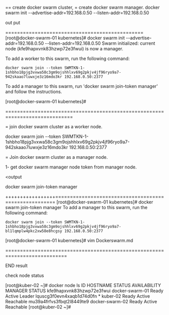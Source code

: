 
== create docker swarm cluster, 
= create docker swarm manager. 
docker swarm init --advertise-addr=192.168.0.50 --listen-addr=192.168.0.50


<p>
 out put 

===============================================
[root@docker-swarm-01 kubernetes]# docker swarm init --advertise-addr=192.168.0.50 --listen-addr=192.168.0.50
Swarm initialized: current node (kfe9hapxvnk83hzwp72e3fwui) is now a manager.

To add a worker to this swarm, run the following command:

    docker swarm join --token SWMTKN-1-1shbho18pjg3vxwa58c3gm9ojshhlxv69g2pkjv4jf96ryo9a7-942skaao7luwxje3z16mdo3kr 192.168.0.50:2377

To add a manager to this swarm, run 'docker swarm join-token manager' and follow the instructions.

[root@docker-swarm-01 kubernetes]#


=============================================================================
</p>

= join docker swarm cluster as a worker node. 

docker swarm join --token SWMTKN-1-1shbho18pjg3vxwa58c3gm9ojshhlxv69g2pkjv4jf96ryo9a7-942skaao7luwxje3z16mdo3kr 192.168.0.50:2377


= Join docker swarm cluster as a manager node. 

<p>
1- get docker swarm manager node token from manager node.

<docker swarm join-token manager>

<output 

docker swarm join-token manager

+++++++++++++++++======================================================
[root@docker-swarm-01 kubernetes]#  docker swarm join-token manager
To add a manager to this swarm, run the following command:

    docker swarm join --token SWMTKN-1-1shbho18pjg3vxwa58c3gm9ojshhlxv69g2pkjv4jf96ryo9a7-bl1lqmplw4pkc2xw58e8hcgsy 192.168.0.50:2377

[root@docker-swarm-01 kubernetes]# vim Dockerswarm.md                           



===========================================================================


END result 

check node status 

<docker node ls >

[root@kuber-02 ~]# docker node ls
ID                           HOSTNAME         STATUS  AVAILABILITY  MANAGER STATUS
kfe9hapxvnk83hzwp72e3fwui    docker-swarm-01  Ready   Active        Leader
lquscg3f0evn4xaqb1d74d0fn *  kuber-02         Ready   Active        Reachable
mu39a4frfvs3fbqt2l8449te9    docker-swarm-02  Ready   Active        Reachable
[root@kuber-02 ~]#

